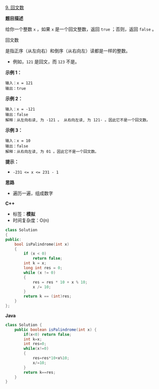 [9. 回文数](https://leetcode.cn/problems/palindrome-number/)

**题目描述**

给你一个整数 `x` ，如果 `x` 是一个回文整数，返回 `true` ；否则，返回 `false` 。

回文数

是指正序（从左向右）和倒序（从右向左）读都是一样的整数。

- 例如，`121` 是回文，而 `123` 不是。

**示例 1：**

```
输入：x = 121
输出：true
```

**示例 2：**

```
输入：x = -121
输出：false
解释：从左向右读, 为 -121 。 从右向左读, 为 121- 。因此它不是一个回文数。
```

**示例 3：**

```
输入：x = 10
输出：false
解释：从右向左读, 为 01 。因此它不是一个回文数。
```

**提示：**

- `-231 <= x <= 231 - 1`

**思路**

+ 遍历一遍，组成数字

**C++**

+ 标签：**模拟**
+ 时间复杂度：O(n)

~~~C++
class Solution
{
public:
	bool isPalindrome(int x)
	{
		if (x < 0)
			return false;
		int k = x;
		long int res = 0;
		while (x != 0)
		{
			res = res * 10 + x % 10;
			x /= 10;
		}
		return k == (int)res;
	}
};
~~~

**Java**

~~~java
class Solution {
    public boolean isPalindrome(int x) {
        if(x<0) return false;
        int k=x;
        int res=0;
        while(x!=0)
        {
            res=res*10+x%10;
            x/=10;
        }
        return k==res;
    }
}
~~~

